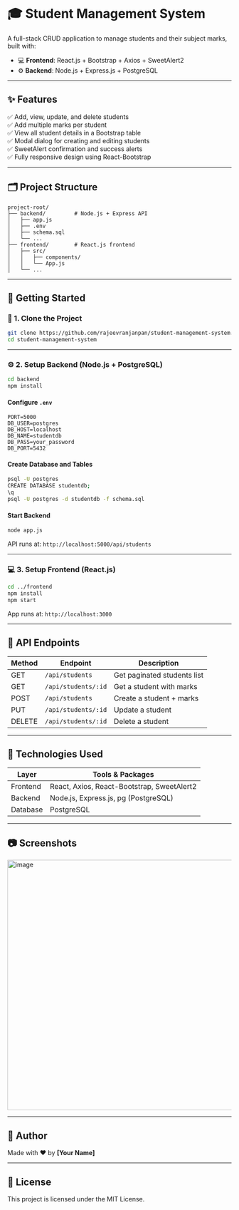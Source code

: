# 🎓 Student Management System

A full-stack CRUD application to manage students and their subject marks, built with:

- 💻 **Frontend**: React.js + Bootstrap + Axios + SweetAlert2
- ⚙️ **Backend**: Node.js + Express.js + PostgreSQL

---

## ✨ Features

✅ Add, view, update, and delete students  
✅ Add multiple marks per student  
✅ View all student details in a Bootstrap table  
✅ Modal dialog for creating and editing students  
✅ SweetAlert confirmation and success alerts  
✅ Fully responsive design using React-Bootstrap

---

## 🗂 Project Structure

```
project-root/
├── backend/         # Node.js + Express API
│   ├── app.js
│   ├── .env
│   ├── schema.sql
│   └── ...
├── frontend/        # React.js frontend
│   ├── src/
│   │   ├── components/
│   │   └── App.js
│   └── ...
```

---

## 🚀 Getting Started

### 🧱 1. Clone the Project

```bash
git clone https://github.com/rajeevranjanpan/student-management-system.git
cd student-management-system
```

---

### ⚙️ 2. Setup Backend (Node.js + PostgreSQL)

```bash
cd backend
npm install
```

#### Configure `.env`

```env
PORT=5000
DB_USER=postgres
DB_HOST=localhost
DB_NAME=studentdb
DB_PASS=your_password
DB_PORT=5432
```

#### Create Database and Tables

```bash
psql -U postgres
CREATE DATABASE studentdb;
\q
psql -U postgres -d studentdb -f schema.sql
```

#### Start Backend

```bash
node app.js
```

API runs at: `http://localhost:5000/api/students`

---

### 💻 3. Setup Frontend (React.js)

```bash
cd ../frontend
npm install
npm start
```

App runs at: `http://localhost:3000`

---

## 📡 API Endpoints

| Method | Endpoint                 | Description                  |
|--------|--------------------------|------------------------------|
| GET    | `/api/students`         | Get paginated students list |
| GET    | `/api/students/:id`     | Get a student with marks     |
| POST   | `/api/students`         | Create a student + marks     |
| PUT    | `/api/students/:id`     | Update a student             |
| DELETE | `/api/students/:id`     | Delete a student             |

---

## 🧠 Technologies Used

| Layer     | Tools & Packages                          |
|-----------|-------------------------------------------|
| Frontend  | React, Axios, React-Bootstrap, SweetAlert2 |
| Backend   | Node.js, Express.js, pg (PostgreSQL)      |
| Database  | PostgreSQL                                |

---

## 📷 Screenshots

<img width="1919" height="562" alt="image" src="https://github.com/user-attachments/assets/e2325847-695d-4364-870c-512b6a8197df" />


---

## 🤝 Author

Made with ❤️ by **[Your Name]**

---

## 📄 License

This project is licensed under the MIT License.
